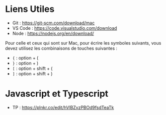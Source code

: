# Liens Utiles

- Git : https://git-scm.com/download/mac
- VS Code : https://code.visualstudio.com/download
- Node : https://nodejs.org/en/download/

Pour celle et ceux qui sont sur Mac, pour écrire les symboles suivants, vous devez utilisez les combinaisons de touches suivantes : 

- `{` : option + (
- `}` : option + )
- `[` : option + shift + (
- `]` : option + shift + )

# Javascript et Typescript 

- TP : https://plnkr.co/edit/hVlBZvzPBOd9fsdTeaTk
